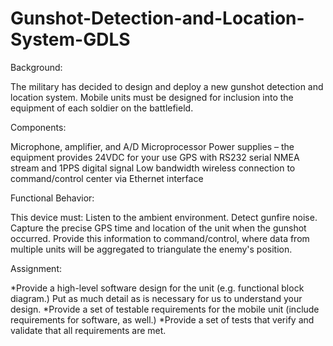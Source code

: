 # Gunshot-Detection-and-Location-System-GDLS

Background:

The military has decided to design and deploy a new gunshot detection and location system. Mobile units must be designed for inclusion into the equipment of each soldier on the battlefield.

Components:

Microphone, amplifier, and A/D 
Microprocessor
Power supplies – the equipment provides 24VDC for your use 
GPS with RS232 serial NMEA stream and 1PPS digital signal
Low bandwidth wireless connection to command/control center via Ethernet interface

Functional Behavior:

This device must:
Listen to the ambient environment.
Detect gunfire noise.
Capture the precise GPS time and location of the unit when the gunshot occurred.
Provide this information to command/control, where data from multiple units will be aggregated to triangulate the enemy's position.

Assignment:

*Provide a high-level software design for the unit (e.g. functional block diagram.)  Put as much detail as is necessary for us to understand your design.
*Provide a set of testable requirements for the mobile unit (include requirements for software, as well.)
*Provide a set of tests that verify and validate that all requirements are met.
